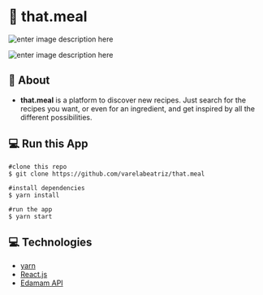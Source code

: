 #  🥘 that.meal

![enter image description here](https://i.imgur.com/2Vdobc5.png)

![enter image description here](https://i.imgur.com/3pxu9ML.png)

## 🥗 About
 - **that.meal** is a platform to discover new recipes. Just search for the recipes you want, or even for an ingredient, and get inspired by all the different possibilities. 


## 💻 Run this App

    #clone this repo
    $ git clone https://github.com/varelabeatriz/that.meal

	#install dependencies
	$ yarn install

	#run the app
	$ yarn start

## 💻 Technologies

- [yarn](https://yarnpkg.com/)
- [React.js](https://pt-br.reactjs.org/)
- [Edamam API](https://developer.edamam.com/edamam-docs-recipe-api)
